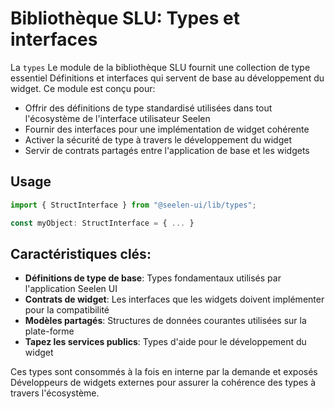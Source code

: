 # **Bibliothèque SLU: Types et interfaces**

La `types` Le module de la bibliothèque SLU fournit une collection de type
essentiel Définitions et interfaces qui servent de base au développement du
widget. Ce module est conçu pour:

- Offrir des définitions de type standardisé utilisées dans tout l'écosystème de
  l'interface utilisateur Seelen
- Fournir des interfaces pour une implémentation de widget cohérente
- Activer la sécurité de type à travers le développement du widget
- Servir de contrats partagés entre l'application de base et les widgets

## **Usage**

```ts
import { StructInterface } from "@seelen-ui/lib/types";

const myObject: StructInterface = { ... }
```

## **Caractéristiques clés:**

- **Définitions de type de base**: Types fondamentaux utilisés par l'application
  Seelen UI
- **Contrats de widget**: Les interfaces que les widgets doivent implémenter
  pour la compatibilité
- **Modèles partagés**: Structures de données courantes utilisées sur la
  plate-forme
- **Tapez les services publics**: Types d'aide pour le développement du widget

Ces types sont consommés à la fois en interne par la demande et exposés
Développeurs de widgets externes pour assurer la cohérence des types à travers
l'écosystème.
